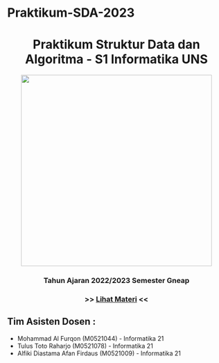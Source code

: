 # Praktikum-SDA-2023

<h1 align="center"> Praktikum Struktur Data dan Algoritma - S1 Informatika UNS </h1>
<p align ="center">  <img width = "440" height "248" src = "https://github.com/Alfurqon02/Praktikum-SDA-2023/blob/main/material.jpg" </p>
<h3 align="center"> Tahun Ajaran 2022/2023 Semester Gneap </h3>
<h3 align ="center">  >> <a align = "center" href = "#"> <span align="center">Lihat Materi</span></a> << </h3>
<h2> Tim Asisten Dosen : </h2>

- Mohammad Al Furqon (M0521044) - Informatika 21
- Tulus Toto Raharjo (M0521078) - Informatika 21
- Alfiki Diastama Afan Firdaus (M0521009) - Informatika 21
